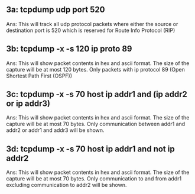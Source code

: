 ## 3a: tcpdump udp port 520
Ans: This will track all udp protocol packets where either the source or destination port is 520
which is reserved for Route Info Protocol (RIP)

## 3b: tcpdump -x -s 120 ip proto 89
Ans: This will show packet contents in hex and ascii format. The size of the capture will 
be at most 120 bytes. Only packets with ip protocol 89 (Open Shortest Path First (OSPF))

## 3c: tcpdump -x -s 70 host ip addr1 and (ip addr2 or ip addr3)
Ans: This will show packet contents in hex and ascii format. The size of the capture will
be at most 70 bytes. Only communication between addr1 and addr2 or addr1 and addr3 will be shown.

## 3d: tcpdump -x -s 70 host ip addr1 and not ip addr2
Ans: This will show packet contents in hex and ascii format. The size of the capture will
be at most 70 bytes. Only communication to and from addr1 excluding communication to addr2
will be shown.